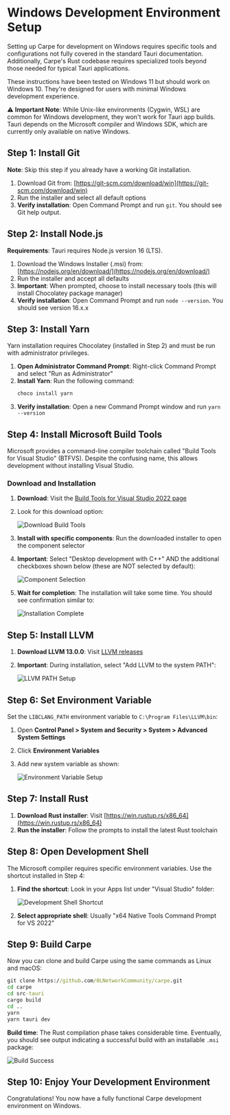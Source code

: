 # Windows Development Environment Setup

Setting up Carpe for development on Windows requires specific tools and configurations not fully covered in the standard Tauri documentation. Additionally, Carpe's Rust codebase requires specialized tools beyond those needed for typical Tauri applications.

These instructions have been tested on Windows 11 but should work on Windows 10. They're designed for users with minimal Windows development experience.

⚠️ **Important Note**: While Unix-like environments (Cygwin, WSL) are common for Windows development, they won't work for Tauri app builds. Tauri depends on the Microsoft compiler and Windows SDK, which are currently only available on native Windows.

## Step 1: Install Git

**Note**: Skip this step if you already have a working Git installation.

1. Download Git from: [https://git-scm.com/download/win](https://git-scm.com/download/win)
2. Run the installer and select all default options
3. **Verify installation**: Open Command Prompt and run `git`. You should see Git help output.

## Step 2: Install Node.js

**Requirements**: Tauri requires Node.js version 16 (LTS).

1. Download the Windows Installer (.msi) from: [https://nodejs.org/en/download/](https://nodejs.org/en/download/)
2. Run the installer and accept all defaults
3. **Important**: When prompted, choose to install necessary tools (this will install Chocolatey package manager)
4. **Verify installation**: Open Command Prompt and run `node --version`. You should see version 16.x.x

## Step 3: Install Yarn

Yarn installation requires Chocolatey (installed in Step 2) and must be run with administrator privileges.

1. **Open Administrator Command Prompt**: Right-click Command Prompt and select "Run as Administrator"
2. **Install Yarn**: Run the following command:
   ```cmd
   choco install yarn
   ```
3. **Verify installation**: Open a new Command Prompt window and run `yarn --version`

## Step 4: Install Microsoft Build Tools

Microsoft provides a command-line compiler toolchain called "Build Tools for Visual Studio" (BTFVS). Despite the confusing name, this allows development without installing Visual Studio.

### Download and Installation

1. **Download**: Visit the [Build Tools for Visual Studio 2022 page](https://visualstudio.microsoft.com/downloads/#build-tools-for-visual-studio-2022)
2. Look for this download option:

   ![Download Build Tools](./img/win-screen-shot-1.png)

3. **Install with specific components**: Run the downloaded installer to open the component selector
4. **Important**: Select "Desktop development with C++" AND the additional checkboxes shown below (these are NOT selected by default):

   ![Component Selection](./img/win-screen-shot-2.png)

5. **Wait for completion**: The installation will take some time. You should see confirmation similar to:

   ![Installation Complete](./img/win-screen-shot-3.png)

## Step 5: Install LLVM

1. **Download LLVM 13.0.0**: Visit [LLVM releases](https://github.com/llvm/llvm-project/releases/tag/llvmorg-13.0.0)
2. **Important**: During installation, select "Add LLVM to the system PATH":

   ![LLVM PATH Setup](./img/win-screen-shot-4.png)

## Step 6: Set Environment Variable

Set the `LIBCLANG_PATH` environment variable to `C:\Program Files\LLVM\bin`:

1. Open **Control Panel > System and Security > System > Advanced System Settings**
2. Click **Environment Variables**
3. Add new system variable as shown:

   ![Environment Variable Setup](./img/win-screen-shot-6.png)

## Step 7: Install Rust

1. **Download Rust installer**: Visit [https://win.rustup.rs/x86_64](https://win.rustup.rs/x86_64)
2. **Run the installer**: Follow the prompts to install the latest Rust toolchain

## Step 8: Open Development Shell

The Microsoft compiler requires specific environment variables. Use the shortcut installed in Step 4:

1. **Find the shortcut**: Look in your Apps list under "Visual Studio" folder:

   ![Development Shell Shortcut](./img/win-screen-shot-5.png)

2. **Select appropriate shell**: Usually "x64 Native Tools Command Prompt for VS 2022"

## Step 9: Build Carpe

Now you can clone and build Carpe using the same commands as Linux and macOS:

```cmd
git clone https://github.com/0LNetworkCommunity/carpe.git
cd carpe
cd src-tauri
cargo build
cd ..
yarn
yarn tauri dev
```

**Build time**: The Rust compilation phase takes considerable time. Eventually, you should see output indicating a successful build with an installable `.msi` package:

![Build Success](./img/win-screen-shot-7.png)

## Step 10: Enjoy Your Development Environment

Congratulations! You now have a fully functional Carpe development environment on Windows.

